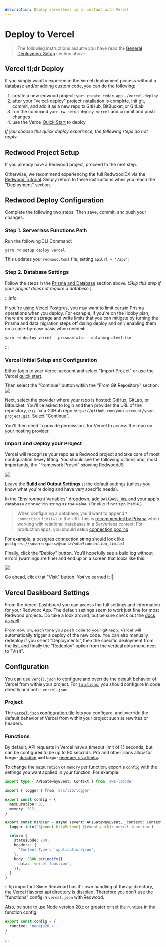 ```yaml
---
description: Deploy serverless in an instant with Vercel
---
```


# Deploy to Vercel

> The following instructions assume you have read the [General Deployment Setup](./introduction.md#general-deployment-setup) section above.

## Vercel tl;dr Deploy

If you simply want to experience the Vercel deployment process without a database and/or adding custom code, you can do the following:

1. create a new redwood project: `yarn create cedar-app ./vercel-deploy`
2. after your "vercel-deploy" project installation is complete, init git, commit, and add it as a new repo to GitHub, BitBucket, or GitLab
3. run the command `yarn rw setup deploy vercel` and commit and push changes
4. use the Vercel [Quick Start](https://vercel.com/#get-started) to deploy

_If you choose this quick deploy experience, the following steps do not apply._

## Redwood Project Setup

If you already have a Redwood project, proceed to the next step.

Otherwise, we recommend experiencing the full Redwood DX via the [Redwood Tutorial](tutorial/foreword.md). Simply return to these instructions when you reach the "Deployment" section.

## Redwood Deploy Configuration

Complete the following two steps. Then save, commit, and push your changes.

### Step 1. Serverless Functions Path

Run the following CLI Command:

```shell
yarn rw setup deploy vercel
```

This updates your `redwood.toml` file, setting `apiUrl = "/api"`:

### Step 2. Database Settings

Follow the steps in the [Prisma and Database](./introduction#3-prisma-and-database) section above. _(Skip this step if your project does not require a database.)_

:::info

If you're using Vercel Postgres, you may want to limit certain Prisma operations when you deploy. For example, if you're on the Hobby plan, there are some storage and write limits that you can mitigate by turning the Prisma and data migration steps off during deploy and only enabling them on a case-by-case basis when needed:

```
yarn rw deploy vercel --prisma=false --data-migrate=false
```

:::

### Vercel Initial Setup and Configuration

Either [login](https://vercel.com/login) to your Vercel account and select "Import Project" or use the Vercel [quick start](https://vercel.com/#get-started).

Then select the "Continue" button within the "From Git Repository" section:
<img src="https://user-images.githubusercontent.com/2951/90482970-e6f3e700-e0e8-11ea-8b3e-979745b0a226.png" />

Next, select the provider where your repo is hosted: GitHub, GitLab, or Bitbucket. You'll be asked to login and then provider the URL of the repository, e.g. for a GitHub repo `https://github.com/your-account/your-project.git`. Select "Continue".

You'll then need to provide permissions for Vercel to access the repo on your hosting provider.

### Import and Deploy your Project

Vercel will recognize your repo as a Redwood project and take care of most configuration heavy lifting. You should see the following options and, most importantly, the "Framework Preset" showing RedwoodJS.

<img src="https://user-images.githubusercontent.com/2951/90486275-9337cc80-e0ed-11ea-9af3-fd9613c1256b.png" />

Leave the **Build and Output Settings** at the default settings (unless you know what you're doing and have very specific needs).

In the "Environment Variables" dropdown, add `DATABASE_URL` and your app's database connection string as the value. (Or skip if not applicable.)

> When configuring a database, you'll want to append `?connection_limit=1` to the URI. This is [recommended by Prisma](https://www.prisma.io/docs/reference/tools-and-interfaces/prisma-client/deployment#recommended-connection-limit) when working with relational databases in a Serverless context. For production apps, you should setup [connection pooling](https://redwoodjs.com/docs/connection-pooling).

For example, a postgres connection string should look like `postgres://<user>:<pass>@<url>/<db>?connection_limit=1`

Finally, click the "Deploy" button. You'll hopefully see a build log without errors (warnings are fine) and end up on a screen that looks like this:

<img src="https://user-images.githubusercontent.com/2951/90487627-9469f900-e0ef-11ea-9378-9bb85e02a792.png" />

Go ahead, click that "Visit" button. You’ve earned it 🎉

## Vercel Dashboard Settings

From the Vercel Dashboard you can access the full settings and information for your Redwood App. The default settings seem to work just fine for most Redwood projects. Do take a look around, but be sure check out the [docs as well](https://vercel.com/docs).

From now on, each time you push code to your git repo, Vercel will automatically trigger a deploy of the new code. You can also manually redeploy if you select "Deployments", then the specific deployment from the list, and finally the "Redeploy" option from the vertical dots menu next to "Visit".

## Configuration

You can use `vercel.json` to configure and override the default behavior of Vercel from within your project. For [`functions`](#functions), you should configure in code directly and not in `vercel.json`.

### Project

The [`vercel.json` configuration file](https://vercel.com/docs/projects/project-configuration#configuring-projects-with-vercel.json) lets you configure, and override the default behavior of Vercel from within your project such as rewrites or headers.

### Functions

By default, API requests in Vercel have a timeout limit of 15 seconds, but can be configured to be up to 90 seconds. Pro and other plans allow for longer [duration](https://vercel.com/docs/functions/runtimes#max-duration) and larger [memory-size limits](https://vercel.com/docs/functions/runtimes#memory-size-limits).

To change the `maxDuration` or `memory` per function, export a `config` with the settings you want applied in your function. For example:

```ts
import type { APIGatewayEvent, Context } from 'aws-lambda'

import { logger } from 'src/lib/logger'

export const config = {
  maxDuration: 30,
  memory: 512,
}

export const handler = async (event: APIGatewayEvent, _context: Context) => {
  logger.info(`${event.httpMethod} ${event.path}: vercel function`)

  return {
    statusCode: 200,
    headers: {
      'Content-Type': 'application/json',
    },
    body: JSON.stringify({
      data: 'vercel function',
    }),
  }
}
```

:::tip important
Since Redwood has it's own handling of the api directory, the Vercel flavored api directory is disabled. Therefore you don't use the "functions" config in `vercel.json` with Redwood.

Also, be sure to use Node version 20.x or greater or set the `runtime` in the function config:

```ts
export const config = {
  runtime: 'nodejs20.x',
}
```

:::
